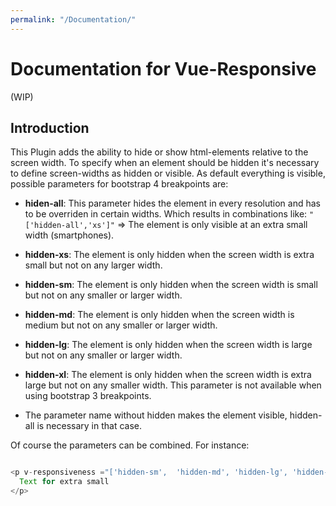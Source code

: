 ```yaml
---
permalink: "/Documentation/"
---
```


# Documentation for Vue-Responsive
(WIP)

## Introduction

This Plugin adds the ability to hide or show html-elements relative to the screen width. To specify when an element should be hidden it's necessary to define screen-widths as hidden or visible. As default everything is visible, possible parameters for bootstrap 4 breakpoints are:

- **hiden-all**: This parameter hides the element in every resolution and has to be overriden in certain widths. Which results in combinations like: `"['hidden-all','xs']"` => The element is only visible at an extra small width (smartphones).

- **hidden-xs**: The element is only hidden when the screen width is extra small but not on any larger width.

- **hidden-sm**: The element is only hidden when the screen width is small but not on any smaller or larger width.

- **hidden-md**: The element is only hidden when the screen width is medium but not on any smaller or larger width.

- **hidden-lg**: The element is only hidden when the screen width is large but not on any smaller or larger width.

- **hidden-xl**: The element is only hidden when the screen width is extra large but not on any smaller width. This parameter is not available when using bootstrap 3 breakpoints.

- The parameter name without hidden makes the element visible, hidden-all is necessary in that case.
  
Of course the parameters can be combined. For instance:

```javascript

<p v-responsiveness ="['hidden-sm',  'hidden-md', 'hidden-lg', 'hidden-xl']">
  Text for extra small
</p>
    
```

